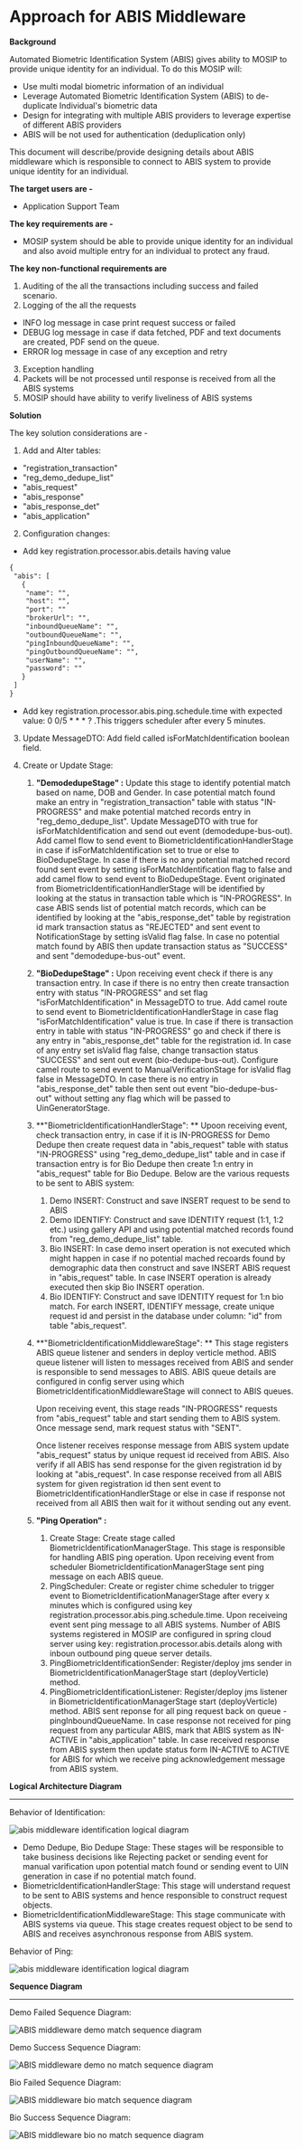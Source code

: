 # Approach for ABIS Middleware 


**Background**

Automated Biometric Identification System (ABIS) gives ability to MOSIP to provide unique identity for an individual. To do this MOSIP will:
- Use multi modal biometric information of an individual
- Leverage Automated Biometric Identification System (ABIS) to de-duplicate Individual's biometric data
- Design for integrating with multiple ABIS providers to leverage expertise of different ABIS providers
- ABIS will be not used for authentication (deduplication only)

This document will describe/provide designing details about ABIS middleware which is responsible to connect to ABIS system to provide unique identity for an individual. 

**The target users are -**

- Application Support Team

**The key requirements are -**
-	MOSIP system should be able to provide unique identity for an individual and also avoid multiple entry for an individual to protect any fraud.

**The key non-functional requirements are**
1.	Auditing of the all the transactions including success and failed scenario.
2.	Logging of the all the requests
- 	INFO log message in case print request success or failed
- 	DEBUG log message in case if data fetched, PDF and text documents are created, PDF send on the queue.
- 	ERROR log message in case of any exception and retry
3.	Exception handling
4. Packets will be not processed until response is received from all the ABIS systems
5. MOSIP should have ability to verify liveliness of ABIS systems



**Solution**

The key solution considerations are -
1.	Add and Alter tables:
- 	"registration_transaction"
-	"reg_demo_dedupe_list"
- 	"abis_request"
- 	"abis_response"
- 	"abis_response_det"
-	"abis_application"

2.	Configuration changes:
- 	Add key registration.processor.abis.details having value 
```html
{
 "abis": [
   {
    "name": "", 
    "host": "",
    "port": ""
    "brokerUrl": "",
    "inboundQueueName": "",
    "outboundQueueName": "",
    "pingInboundQueueName": "",
    "pingOutboundQueueName": "",
    "userName": "",
    "password": ""
   }
 ]
}
```
- Add key registration.processor.abis.ping.schedule.time with expected value: 
0 0/5 * * * ?  .This triggers scheduler after every 5 minutes.
3.	Update MessageDTO: Add field called isForMatchIdentification boolean field.

4.	Create or Update Stage:
	1. **"DemodedupeStage" :** 
	Update this stage to identify potential match based on name, DOB and Gender. In case potential match found make an entry in "registration_transaction" table with status "IN-PROGRESS" and make potential matched records entry in "reg_demo_dedupe_list". Update MessageDTO with true for isForMatchIdentification and send out event (demodedupe-bus-out). Add camel flow to send event to BiometricIdentificationHandlerStage in case if isForMatchIdentification set to true or else to BioDedupeStage.
	In case if there is no any potential matched record found sent event by setting isForMatchIdentification flag to false and add camel flow to send event to BioDedupeStage.
	Event originated from BiometricIdentificationHandlerStage will be identified by looking at the status in transaction table which is "IN-PROGRESS". In case ABIS sends list of potential match records, which can be identified by looking at the "abis_response_det" table by registration id mark transaction status as "REJECTED" and sent event to NotificationStage by setting isValid flag false. In case no potential match found by ABIS then update transaction status as "SUCCESS" and sent "demodedupe-bus-out" event.

	1. **"BioDedupeStage" :** Upon receiving event check if there is any transaction entry. In case if there is no entry then create transaction entry with status "IN-PROGRESS" and set flag "isForMatchIdentification" in MessageDTO to true. Add camel route to send event to BiometricIdentificationHandlerStage in case flag "isForMatchIdentification" value is true.
	In case if there is transaction entry in table with status "IN-PROGRESS" go and check if there is any entry in "abis_response_det" table for the registration id. In case of any entry set isValid flag false, change transaction status "SUCCESS" and sent out event (bio-dedupe-bus-out). Configure camel route to send event to ManualVerificationStage for isValid flag false in MessageDTO. In case there is no entry in "abis_response_det" table then sent out event "bio-dedupe-bus-out" without setting any flag which will be passed to UinGeneratorStage.

	1. **"BiometricIdentificationHandlerStage": ** 
	Upoon receiving event, check transaction entry, in case if it is IN-PROGRESS for Demo Dedupe then create request data in "abis_request" table with status "IN-PROGRESS" using "reg_demo_dedupe_list" table and in case if transaction entry is for Bio Dedupe then create 1:n entry in "abis_request" table for Bio Dedupe. Below are the various requests to be sent to ABIS system:
		1. Demo INSERT: Construct and save INSERT request to be send to ABIS
		1. Demo IDENTIFY: Construct and save IDENTITY request (1:1, 1:2 etc.)  using gallery API and using potential matched records found from  "reg_demo_dedupe_list" table.
		1. Bio INSERT: In case demo insert operation is not executed which might happen in case if no potential mached recoards found by demographic data then construct and save INSERT ABIS request in "abis_request" table. In case INSERT operation is already executed then skip Bio INSERT operation.
		1. Bio IDENTIFY: Construct and save IDENTITY request for 1:n bio match.
		For earch INSERT, IDENTIFY message, create unique request id and persist in the database under column: "id" from table "abis_request".

	1. **"BiometricIdentificationMiddlewareStage": **
		This stage registers ABIS queue listener  and senders in deploy verticle method. ABIS queue listener will listen to messages received from ABIS and sender is responsible to send messages to ABIS. ABIS queue details are configured in config server using which BiometricIdentificationMiddlewareStage will connect to ABIS queues.

		Upon receiving event, this stage reads "IN-PROGRESS" requests from "abis_request" table and start sending them to ABIS system.
		Once message send, mark request status with "SENT".

		Once listener receives response message from ABIS system update "abis_request" status by unique request id received from ABIS. Also verify if all ABIS has send response for the given registration id by looking at "abis_request". In case response received from all ABIS system for given registration id then sent event to BiometricIdentificationHandlerStage or else in case if response not received from all ABIS then wait for it without sending out any event.

	1. **"Ping Operation" :**
		1. Create Stage: 
		Create stage called BiometricIdentificationManagerStage. This stage is responsible for handling ABIS ping operation. Upon receiving event from scheduler BiometricIdentificationManagerStage sent ping message on each ABIS queue. 
		1. PingScheduler: 
		Create or register chime scheduler to trigger event to BiometricIdentificationManagerStage  after every x minutes which is configured using key registration.processor.abis.ping.schedule.time. Upon receiveing event sent ping message to all ABIS systems. Number of ABIS systems registered in MOSIP are configured in spring cloud server using key: registration.processor.abis.details along with inboun outbound ping queue server details. 
		1. PingBiometricIdentificationSender: 
		Register/deploy jms sender in BiometricIdentificationManagerStage start (deployVerticle) method. 
		1. PingBiometricIdentificationListener: 
		Register/deploy jms listener in BiometricIdentificationManagerStage start (deployVerticle) method. ABIS sent reponse for all ping request back on queue - pingInboundQueueName. In case response not received for ping request from any particular ABIS, mark that ABIS system as IN-ACTIVE in "abis_application" table. In case received response from ABIS system then update status form IN-ACTIVE to ACTIVE for ABIS for which we receive ping acknowledgement message from ABIS system.



**Logical Architecture Diagram**

------------

Behavior of Identification:

![abis middleware identification logical diagram](_images/reproc_abis_middleware_logical_arch_diagram.png)

- Demo Dedupe, Bio Dedupe Stage: These stages will be responsible to take business decisions like Rejecting packet or sending event for manual varification upon potential match found or sending event to UIN generation in case if no potential match found.
- BiometricIdentificationHandlerStage: This stage will understand request to be sent to ABIS systems and hence responsible to construct request objects.
- BiometricIdentificationMiddlewareStage: This stage communicate with ABIS systems via queue. This stage creates request object to be send to ABIS and receives asynchronous response from ABIS system.


Behavior of Ping:

![abis middleware identification logical diagram](_images/reproc_abis_middleware_ping_logical_arch_diagram.png)


**Sequence Diagram**

------------


Demo Failed Sequence Diagram:

![ABIS middleware demo match sequence diagram](_images/abis_middleware_demo_match_seq_diagram.png)


Demo Success Sequence Diagram:

![ABIS middleware demo no match sequence diagram](_images/abis_middleware_demo_no_match_seq_diagram.png)

Bio Failed Sequence Diagram:

![ABIS middleware bio match sequence diagram](_images/abis_middleware_bio_match_seq_diagram.png)

Bio Success Sequence Diagram:

![ABIS middleware bio no match sequence diagram](_images/abis_middleware_bio_no_match_seq_diagram.png)